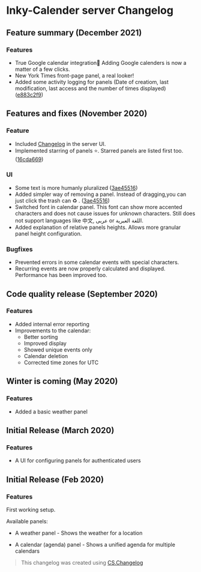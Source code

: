 # Inky-Calender server Changelog 

## Feature summary (December 2021) ##

### Features ###
- True Google calendar integration🎉 Adding Google calenders is now a matter of a few clicks.
- New York Times front-page panel, a real looker!
- Added some activity logging for panels (Date of creatiom, last modification, last access and the number of times displayed) ([e883c2f9](https://github.com/Atrejoe/Inky-Calendar-Server/commit/e883c2f9de7019ac1490251cedf70be1e9e70bc0))

## Features and fixes (November 2020) #

### Feature
- Included [Changelog](/changelog) in the server UI.
- Implemented starring of panels ⭐. Starred panels are listed first too. ([16cda669](https://github.com/Atrejoe/Inky-Calendar-Server/commit/16cda669a918f1f96e8d9264a00cb638b8abb7fa))

### UI
- Some text is more humanly pluralized ([3ae45516](https://github.com/Atrejoe/Inky-Calendar-Server/commit/3ae45516ebbf07199ba9b42e82fa6de37addac99))
- Added simpler way of removing a panel. Instead of dragging,you can just click the trash can ♻ . ([3ae45516](https://github.com/Atrejoe/Inky-Calendar-Server/commit/3ae45516ebbf07199ba9b42e82fa6de37addac99))
- Switched font in calendar panel. This font can show more accented characters and does not cause issues for unknown characters. Still does not support languages like 中文, عربى or اللغة العبرية. 
- Added explanation of relative panels heights. Allows more granular panel height configuration.

### Bugfixes
- Prevented errors in some calendar events with special characters.
- Recurring events are now properly calculated and displayed. Performance has been improved too.
## Code quality release (September 2020)

### Features

- Added internal error reporting
- Improvements to the calendar:
  - Better sorting
  - Improved display
  - Showed unique events only
  - Calendar deletion
  - Corrected time zones for UTC

## Winter is coming (May 2020)

### Features

- Added a basic weather panel

## Initial Release (March 2020)

### Features

- A UI for configuring panels for authenticated users

## Initial Release (Feb 2020)

### Features

First working setup.

Available panels:

- A weather panel - Shows the weather for a location

- A calendar (agenda) panel - Shows a unified agenda for multiple calendars

  

> This changelog was created using [CS.Changelog](https://github.com/cswebworks/CS.Changelog)
